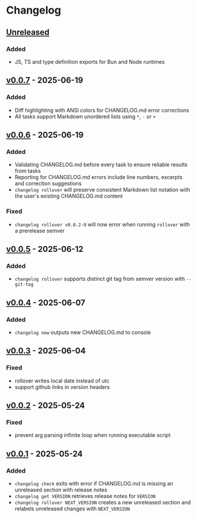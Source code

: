 # Changelog

## [Unreleased]

### Added

- JS, TS and type definition exports for Bun and Node runtimes

## [v0.0.7] - 2025-06-19

### Added

- Diff highlighting with ANSI colors for CHANGELOG.md error corrections
- All tasks support Markdown unordered lists using `*`, `-` or `+`

## [v0.0.6] - 2025-06-19

### Added

- Validating CHANGELOG.md before every task to ensure reliable results from
  tasks
- Reporting for CHANGELOG.md errors include line numbers, excerpts and
  correction suggestions
- `changelog rollover` will preserve consistent Markdown list notation with
  the user's existing CHANGELOG.md content

### Fixed

- `changelog rollover v0.0.2-0` will now error when running `rollover` with a
  prerelease semver

## [v0.0.5] - 2025-06-12

### Added

- `changelog rollover` supports distinct git tag from semver version with `--git-tag`

## [v0.0.4] - 2025-06-07

### Added

- `changelog new` outputs new CHANGELOG.md to console

## [v0.0.3] - 2025-06-04

### Fixed

- rollover writes local date instead of utc
- support github links in version headers

## [v0.0.2] - 2025-05-24

### Fixed

- prevent arg parsing infinite loop when running executable script

## [v0.0.1] - 2025-05-24

### Added

- `changelog check` exits with error if CHANGELOG.md is missing an unreleased section with release notes
- `changelog get VERSION` retrieves release notes for `VERSION`
- `changelog rollover NEXT_VERSION` creates a new unreleased section and relabels unreleased changes with `NEXT_VERSION`

[Unreleased]: https://github.com/eighty4/changelog/compare/v0.0.7...HEAD
[v0.0.7]: https://github.com/eighty4/changelog/compare/v0.0.6...v0.0.7
[v0.0.6]: https://github.com/eighty4/changelog/compare/v0.0.5...v0.0.6
[v0.0.5]: https://github.com/eighty4/changelog/compare/v0.0.4...v0.0.5
[v0.0.4]: https://github.com/eighty4/changelog/compare/v0.0.3...v0.0.4
[v0.0.3]: https://github.com/eighty4/changelog/compare/v0.0.2...v0.0.3
[v0.0.2]: https://github.com/eighty4/changelog/compare/v0.0.1...v0.0.2
[v0.0.1]: https://github.com/eighty4/changelog/releases/tag/v0.0.1
